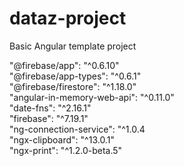 # dataz-project
Basic Angular template project


"@firebase/app": "^0.6.10" <br />
"@firebase/app-types": "^0.6.1" <br />
"@firebase/firestore": "^1.18.0" <br />
"angular-in-memory-web-api": "^0.11.0" <br />
"date-fns": "^2.16.1" <br />
"firebase": "^7.19.1" <br />
"ng-connection-service": "^1.0.4 <br />
"ngx-clipboard": "^13.0.1" <br />
"ngx-print": "^1.2.0-beta.5" <br />
